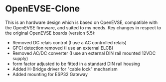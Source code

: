 # OpenEVSE-Clone

This is an hardware design which is based on OpenEVSE, compatible with the OpenEVSE firmware, and suited to my needs.
Key changes in respect to the original OpenEVSE boards (version 5.5):
- Removed DC relais control (I use a AC controlled relais)
- GFCI detection removed (I use an external ELCB)
- Removed AC/DC converter (I use an external DIN rail mounted 12VDC supply)
- form factor adjusted to be fitted in a standard DIN rail housing
- Added H-Bridge driver for "cable lock" mechanism
- Added mounting for ESP32 Gateway
